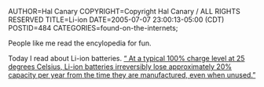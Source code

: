 AUTHOR=Hal Canary
COPYRIGHT=Copyright Hal Canary / ALL RIGHTS RESERVED
TITLE=Li-ion
DATE=2005-07-07 23:00:13-05:00 (CDT)
POSTID=484
CATEGORIES=found-on-the-internets;

People like me read the encylopedia for fun.

Today I read about Li-ion batteries. [“ At a typical 100% charge level at 25 degrees Celsius, Li-ion batteries irreversibly lose approximately 20% capacity per year from the time they are manufactured, even when unused.”](http://en.wikipedia.org/wiki/Lithium_ion_battery)
